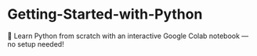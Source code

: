 # Getting-Started-with-Python
🚀 Learn Python from scratch with an interactive Google Colab notebook — no setup needed!
